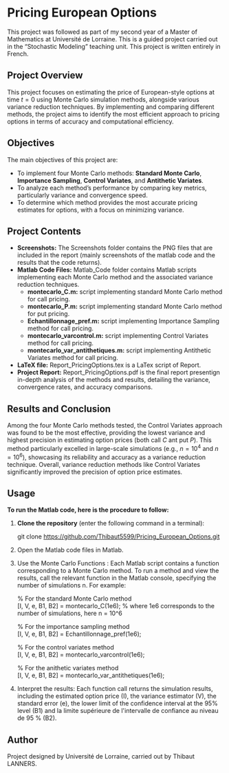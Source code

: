 # Pricing European Options

This project was followed as part of my second year of a Master of Mathematics at Université de Lorraine. This is a guided project carried out in the “Stochastic Modeling” teaching unit. This project is written entirely in French.

## Project Overview
This project focuses on estimating the price of European-style options at time $t=0$ using Monte Carlo simulation methods, alongside various variance reduction techniques. By implementing and comparing different methods, the project aims to identify the most efficient approach to pricing options in terms of accuracy and computational efficiency.

## Objectives
The main objectives of this project are:
- To implement four Monte Carlo methods: **Standard Monte Carlo**, **Importance Sampling**, **Control Variates**, and **Antithetic Variates**.
- To analyze each method’s performance by comparing key metrics, particularly variance and convergence speed.
- To determine which method provides the most accurate pricing estimates for options, with a focus on minimizing variance.

## Project Contents 
- **Screenshots:** The Screenshots folder contains the PNG files that are included in the report (mainly screenshots of the matlab code and the results that the code returns).
- **Matlab Code Files:** Matlab_Code folder contains Matlab scripts implementing each Monte Carlo method and the associated variance reduction techniques.
  - **montecarlo_C.m:** script implementing standard Monte Carlo method for call pricing.
  - **montecarlo_P.m:** script implementing standard Monte Carlo method for put pricing.
  - **Echantillonnage_pref.m:** script implementing Importance Sampling method for call pricing.
  - **montecarlo_varcontrol.m:** script implementing Control Variates method for call pricing.
  - **montecarlo_var_antithetiques.m:** script implementing Antithetic Variates method for call pricing.
- **LaTeX file:** Report_PricingOptions.tex is a LaTex script of Report.
- **Project Report:** Report_PricingOptions.pdf is the final report presentign in-depth analysis of the methods and results, detailing the variance, convergence rates, and accuracy comparisons.

## Results and Conclusion 
Among the four Monte Carlo methods tested, the Control Variates approach was found to be the most effective, providing the lowest variance and highest precision in estimating option prices (both call $C$ ant put $P$). This method particularly excelled in large-scale simulations (e.g., $n=10^4$ and $n=10^6$), showcasing its reliability and accuracy as a variance reduction technique. Overall, variance reduction methods like Control Variates significantly improved the precision of option price estimates.

## Usage
**To run the Matlab code, here is the procedure to follow:**
  1. **Clone the repository** (enter the following command in a terminal):
     
     git clone https://github.com/Thibaut5599/Pricing_European_Options.git
     
  2. Open the Matlab code files in Matlab.
  3. Use the Monte Carlo Functions : Each Matlab script contains a function corresponding to a Monte Carlo method. To run a method and view the results, call the relevant function in the Matlab console, specifying the number of simulations n. For example:
     
     % For the standard Monte Carlo method\
     [I, V, e, B1, B2] = montecarlo_C(1e6); % where 1e6 corresponds to the number of simulations, here n = 10^6

     % For the importance sampling method\
     [I, V, e, B1, B2] = Echantillonnage_pref(1e6);

     % For the control variates method\
     [I, V, e, B1, B2] = montecarlo_varcontrol(1e6);

     % For the anithetic variates method\
     [I, V, e, B1, B2] = montecarlo_var_antithetiques(1e6);
     
  5. Interpret the results: Each function call returns the simulation results, including the estimated option price (I), the variance estimator (V), the standard error (e), the lower limit of the confidence interval at the 95% level (B1) and la limite supérieure de l'intervalle de confiance au niveau de 95 % (B2).
     
## Author
Project designed by Université de Lorraine, carried out by Thibaut LANNERS.


